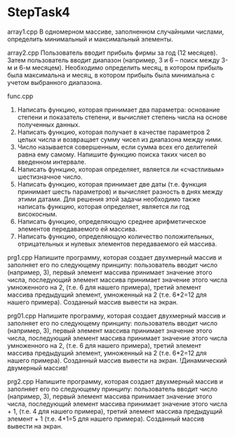 # StepTask4

array1.cpp
В одномерном массиве, заполненном случайными числами, определить минимальный и максимальный элементы.

array2.cpp
Пользователь вводит прибыль фирмы за год (12 месяцев).
Затем пользователь вводит диапазон (например, 3 и 6 – поиск между 3-м и 6-м месяцем).
Необходимо определить месяц, в котором прибыль была максимальна и месяц, в котором прибыль была минимальна с учетом выбранного диапазона.

func.cpp
1. Написать функцию, которая принимает два параметра: основание степени и показатель степени, и вычисляет степень числа на основе полученных данных.
2. Написать функцию, которая получает в качестве параметров 2 целых числа и возвращает сумму чисел из диапазона между ними.
3. Число называется совершенным, если сумма всех его делителей равна ему самому. Напишите функцию поиска таких чисел во введенном интервале.
5. Написать функцию, которая определяет, является ли «счастливым» шестизначное число.
6. Написать функцию, которая принимает две даты (т.е. функция принимает шесть параметров) и вычисляет разность в днях между этими датами. Для решения этой задачи       необходимо также написать функцию, которая определяет, является ли год високосным.
7. Написать функцию, определяющую среднее арифметическое элементов передаваемого ей массива.
8. Написать функцию, определяющую количество положительных, отрицательных и нулевых элементов передаваемого ей массива.

prg1.cpp
Напишите программу, которая создает двухмерный массив и заполняет его по следующему принципу: пользователь вводит число (например, 3),
первый элемент массива принимает значение этого числа, последующий элемент массива принимает значение этого числа умноженного на 2,
(т.е. 6 для нашего примера), третий элемент массива предыдущий элемент, умноженный на 2 (т.е. 6*2=12 для нашего примера).
Созданный массив вывести на экран.

prg01.cpp
Напишите программу, которая создает двухмерный массив и заполняет его по следующему принципу: пользователь вводит число (например, 3),
первый элемент массива принимает значение этого числа, последующий элемент массива принимает значение этого числа умноженного на 2,
(т.е. 6 для нашего примера), третий элемент массива предыдущий элемент, умноженный на 2 (т.е. 6*2=12 для нашего примера).
Созданный массив вывести на экран. !Динамический двумерный массив!


prg2.cpp
Напишите программу, которая создает двухмерный массив и заполняет его по следующему принципу: пользователь вводит число (например, 3),
первый элемент массива принимает значение этого числа, последующий элемент массива принимает значение этого числа + 1,
(т.е. 4 для нашего примера), третий элемент массива предыдущий элемент + 1 (т.е. 4+1=5 для нашего примера).
Созданный массив вывести на экран.

